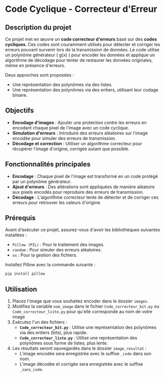 # Code Cyclique - Correcteur d'Erreur

## Description du projet

Ce projet met en œuvre un **code correcteur d'erreurs** basé sur des **codes cycliques**. Ces codes sont couramment utilisés pour détecter et corriger les erreurs pouvant survenir lors de la transmission de données. Le code utilise un polynôme générateur \( g(x) \) pour encoder les données et applique un algorithme de décodage pour tenter de restaurer les données originales, même en présence d'erreurs.  

Deux approches sont proposées :
- Une représentation des polynômes via des listes.
- Une représentation des polynômes via des entiers, utilisant leur codage binaire.

## Objectifs

- **Encodage d'images** : Ajouter une protection contre les erreurs en encodant chaque pixel de l'image avec un code cyclique.
- **Simulation d'erreurs** : Introduire des erreurs aléatoires sur l'image encodée pour simuler des erreurs de transmission.
- **Décodage et correction** : Utiliser un algorithme correcteur pour récupérer l'image d'origine, corrigée autant que possible.

## Fonctionnalités principales

- **Encodage** : Chaque pixel de l'image est transformé en un code protégé par un polynôme générateur.
- **Ajout d'erreurs** : Des altérations sont appliquées de manière aléatoire aux pixels encodés pour reproduire des erreurs de transmission.
- **Décodage** : L'algorithme correcteur tente de détecter et de corriger ces erreurs pour retrouver les valeurs d'origine.

## Prérequis

Avant d'exécuter ce projet, assurez-vous d'avoir les bibliothèques suivantes installées :  

- `Pillow (PIL)` : Pour le traitement des images.  
- `random` : Pour simuler des erreurs aléatoires.  
- `os` : Pour la gestion des fichiers.  

Installez Pillow avec la commande suivante :  

```bash
pip install pillow
```

## Utilisation

1. Placez l'image que vous souhaitez encoder dans le dossier `images`.  
2. Modifiez la variable `nom_image` dans le fichier `Code_correcteur_bit.py` ou `Code_correcteur_liste.py` pour qu'elle corresponde au nom de votre image  
3. Exécutez l'un des fichiers :  
   - **`Code_correcteur_bit.py`** : Utilise une représentation des polynômes via des entiers (bits), plus rapide.  
   - **`Code_correcteur_liste.py`** : Utilise une représentation des polynômes sous forme de listes, plus lente.  
4. Les résultats seront sauvegardés dans le dossier `image_resultat` :  
   - L'image encodée sera enregistrée avec le suffixe `_code` dans son nom.  
   - L'image décodée et corrigée sera enregistrée avec le suffixe `_sans_code`.

